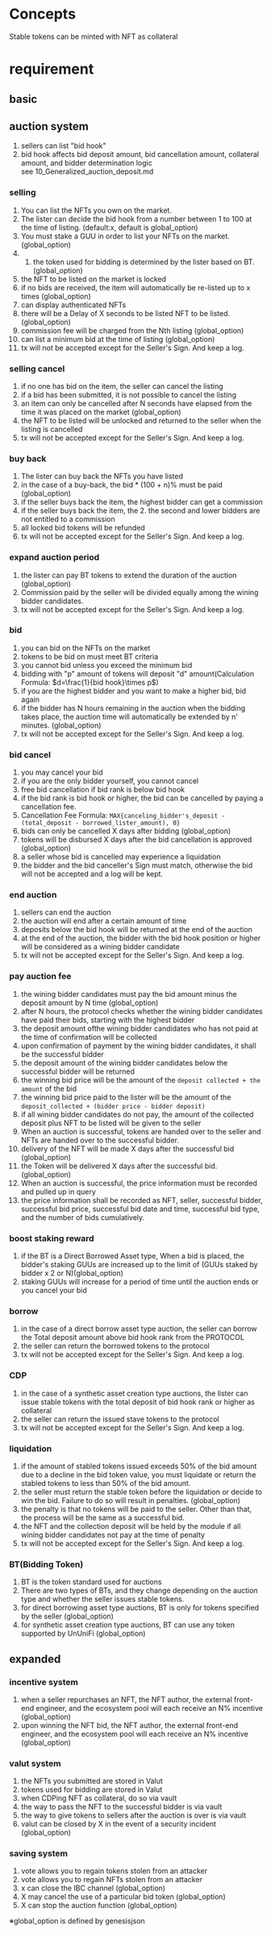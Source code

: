 # Concepts
Stable tokens can be minted with NFT as collateral

# requirement

## basic

## auction system
1. sellers can list "bid hook"
1. bid hook affects bid deposit amount, bid cancellation amount, collateral amount, and bidder determination logic  
  see 10_Generalized_auction_deposit.md

### selling 
1. You can list the NFTs you own on the market.
1. The lister can decide the bid hook from a number between 1 to 100 at the time of listing. (default:x, default is global_option)
1. You must stake a GUU in order to list your NFTs on the market.  (global_option)
1. 1. the token used for bidding is determined by the lister based on BT.(global_option)
1. the NFT to be listed on the market is locked
1. if no bids are received, the item will automatically be re-listed up to x times (global_option)
1. can display authenticated NFTs
1. there will be a Delay of X seconds to be listed NFT to be listed.(global_option)
1. commission fee will be charged from the Nth listing (global_option)
1. can list a minimum bid at the time of listing (global_option)
1. tx will not be accepted except for the Seller's Sign. And keep a log.

### selling cancel
1. if no one has bid on the item, the seller can cancel the listing
1. if a bid has been submitted, it is not possible to cancel the listing
1. an item can only be cancelled after N seconds have elapsed from the time it was placed on the market (global_option)
1. the NFT to be listed will be unlocked and returned to the seller when the listing is cancelled
1. tx will not be accepted except for the Seller's Sign. And keep a log.

### buy back
1. The lister can buy back the NFTs you have listed
1. in the case of a buy-back, the bid * (100 + n)% must be paid (global_option)
1. if the seller buys back the item, the highest bidder can get a commission
1. if the seller buys back the item, the 2. the second and lower bidders are not entitled to a commission
1. all locked bid tokens will be refunded
1. tx will not be accepted except for the Seller's Sign. And keep a log.

### expand auction period
1. the lister can pay BT tokens to extend the duration of the auction (global_option)
1. Commission paid by the seller will be divided equally among the wining bidder candidates.
1. tx will not be accepted except for the Seller's Sign. And keep a log.

### bid
1. you can bid on the NFTs on the market
1. tokens to be bid on must meet BT criteria
1. you cannot bid unless you exceed the minimum bid
1. bidding with "p" amount of tokens will deposit "d" amount(Calculation Formula: $d=\frac{1}{bid hook}\times p$)
1. if you are the highest bidder and you want to make a higher bid, bid again
1. if the bidder has N hours remaining in the auction when the bidding takes place, the auction time will automatically be extended by n' minutes.  (global_option)
1. tx will not be accepted except for the Seller's Sign. And keep a log.

### bid cancel
1. you may cancel your bid
1. if you are the only bidder yourself, you cannot cancel
1. free bid cancellation if bid rank is below bid hook
1. if the bid rank is bid hook or higher, the bid can be cancelled by paying a cancellation fee.
1. Cancellation Fee Formula: ```MAX{canceling_bidder's_deposit - (total_deposit - borrowed_lister_amount), 0}```
1. bids can only be cancelled X days after bidding (global_option)
1. tokens will be disbursed X days after the bid cancellation is approved (global_option)
1. a seller whose bid is cancelled may experience a liquidation
1. the bidder and the bid canceller's Sign must match, otherwise the bid will not be accepted and a log will be kept.

### end auction
1. sellers can end the auction
1. the auction will end after a certain amount of time
1. deposits below the bid hook will be returned at the end of the auction
1. at the end of the auction, the bidder with the bid hook position or higher will be considered as a wining bidder candidate
1. tx will not be accepted except for the Seller's Sign. And keep a log.

### pay auction fee
1. the wining bidder candidates must pay the bid amount minus the deposit amount by N time (global_option)
1. after N hours, the protocol checks whether the wining bidder candidates  have paid their bids, starting with the highest bidder
1. the deposit amount ofthe wining bidder candidates who has not paid at the time of confirmation will be collected
1. upon confirmation of payment by the wining bidder candidates, it shall be the successful bidder
1. the deposit amount of the wining bidder candidates below the successful bidder will be returned
1. the winning bid price will be the amount of the ```deposit collected + the amount``` of the bid
1. the winning bid price paid to the lister will be the amount of the ```deposit_collected + (bidder price - bidder deposit)```
1. if all wining bidder candidates do not pay, the amount of the collected deposit plus NFT to be listed will be given to the seller
1. When an auction is successful, tokens are handed over to the seller and NFTs are handed over to the successful bidder.
1. delivery of the NFT will be made X days after the successful bid (global_option)
1. the Token will be delivered X days after the successful bid.  (global_option)
1. When an auction is successful, the price information must be recorded and pulled up in query
1. the price information shall be recorded as NFT, seller, successful bidder, successful bid price, successful bid date and time, successful bid type, and the number of bids cumulatively.

### boost staking reward
1. if the BT is a Direct Borrowed Asset type, When a bid is placed, the bidder's staking GUUs are increased up to the limit of (GUUs staked by bidder x 2 or N)(global_option)
1. staking GUUs will increase for a period of time until the auction ends or you cancel your bid

### borrow
1. in the case of a direct borrow asset type auction, the seller can borrow the Total deposit amount above bid hook rank from the PROTOCOL
1. the seller can return the borrowed tokens to the protocol
1. tx will not be accepted except for the Seller's Sign. And keep a log.

### CDP
1. in the case of a synthetic asset creation type auctions, the lister can issue stable tokens with the total deposit of bid hook rank or higher as collateral
1. the seller can return the issued stave tokens to the protocol
1. tx will not be accepted except for the Seller's Sign. And keep a log.

### liquidation
1. if the amount of stabled tokens issued exceeds 50% of the bid amount due to a decline in the bid token value, you must liquidate or return the stabled tokens to less than 50% of the bid amount.
1. the seller must return the stable token before the liquidation or decide to win the bid. Failure to do so will result in penalties.  (global_option)
1. the penalty is that no tokens will be paid to the seller. Other than that, the process will be the same as a successful bid.
1. the NFT and the collection deposit will be held by the module if all wining bidder candidates not pay at the time of penalty
1. tx will not be accepted except for the Seller's Sign. And keep a log.

### BT(Bidding Token)
1. BT is the token standard used for auctions
1. There are two types of BTs, and they change depending on the auction type and whether the seller issues stable tokens.
1. for direct borrowing asset type auctions, BT is only for tokens specified by the seller (global_option)
1. for synthetic asset creation type auctions, BT can use any token supported by UnUniFi (global_option)


## expanded

### incentive system
1. when a seller repurchases an NFT, the NFT author, the external front-end engineer, and the ecosystem pool will each receive an N% incentive (global_option)
1. upon winning the NFT bid, the NFT author, the external front-end engineer, and the ecosystem pool will each receive an N% incentive (global_option)

### valut system
1. the NFTs you submitted are stored in Valut
1. tokens used for bidding are stored in Valut
1. when CDPing NFT as collateral, do so via vault
1. the way to pass the NFT to the successful bidder is via vault
1. the way to give tokens to sellers after the auction is over is via vault
1. valut can be closed by X in the event of a security incident (global_option)

### saving system
1. vote allows you to regain tokens stolen from an attacker
1. vote allows you to regain NFTs stolen from an attacker
1. x can close the IBC channel (global_option)
1. X may cancel the use of a particular bid token (global_option)
1. X can stop the auction function (global_option)


※global_option is defined by genesisjson 